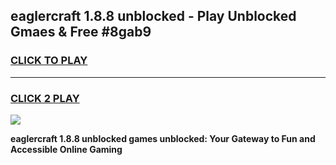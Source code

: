 
## eaglercraft 1.8.8 unblocked - Play Unblocked Gmaes & Free #8gab9
<h3>
<a href="https://news.freeplayer.one?title=eaglercraft_1.8.8_unblocked&ref=24F">CLICK TO PLAY</a></h3>
<hr>

<h3>
<a href="https://news.freeplayer.one?title=eaglercraft_1.8.8_unblocked&ref=24F">CLICK 2 PLAY</a>
  
</h3>

<a href="https://news.freeplayer.one?title=eaglercraft_1.8.8_unblocked&ref=24F/"><img src="https://clearcache.store/games.png"></a>


**eaglercraft 1.8.8 unblocked games unblocked: Your Gateway to Fun and Accessible Online Gaming**
